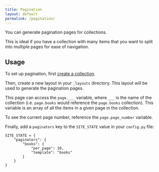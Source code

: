 ```yaml
---
title: Pagination
layout: default
permalink: /pagination/
---
```


You can generate pagination pages for collections.

This is ideal if you have a collection with many items that you want to split into multiple pages for ease of navigation.

## Usage

To set up pagination, first [create a collection](/collections/).

Then, create a new layout in your `_layouts` directory. This layout will be used to generate the pagination pages.

This page can access the `page.___` variable, where `___` is the name of the collection (i.e. `page.books` would reference the `page.books` collection). This variable is an array of all the items in a given page in the collection.

To see the current page number, reference the `page.page_number` variable.

Finally, add a `paginators` key to the `SITE_STATE` value in your `config.py` file:

<pre><code class="language-python">SITE_STATE = {
    "paginators": {
        "books": {
            "per_page": 10,
            "template": "books"
        }
    }
}</code></pre>